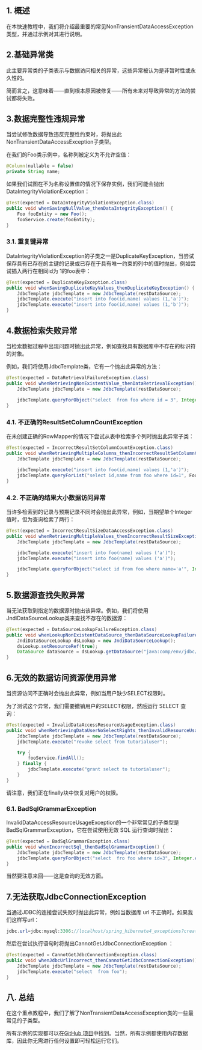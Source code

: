 ## 1. 概述

在本快速教程中，我们将介绍最重要的常见NonTransientDataAccessException类型，并通过示例对其进行说明。

## 2.基础异常类

此主要异常类的子类表示与数据访问相关的异常，这些异常被认为是非暂时性或永久性的。

简而言之，这意味着——直到根本原因被修复——所有未来对导致异常的方法的尝试都将失败。

## 3.数据完整性违规异常

当尝试修改数据导致违反完整性约束时，将抛出此NonTransientDataAccessException子类型。

在我们的Foo类示例中，名称列被定义为不允许空值：

```java
@Column(nullable = false)
private String name;
```

如果我们试图在不为名称设置值的情况下保存实例，我们可能会抛出DataIntegrityViolationException：

```java
@Test(expected = DataIntegrityViolationException.class)
public void whenSavingNullValue_thenDataIntegrityException() {
    Foo fooEntity = new Foo();
    fooService.create(fooEntity);
}
```

### 3.1. 重复键异常

DataIntegrityViolationException的子类之一是DuplicateKeyException，当尝试保存具有已存在的主键的记录或已存在于具有唯一约束的列中的值时抛出，例如尝试插入两行在相同id为 1的foo表中：

```java
@Test(expected = DuplicateKeyException.class)
public void whenSavingDuplicateKeyValues_thenDuplicateKeyException() {
    JdbcTemplate jdbcTemplate = new JdbcTemplate(restDataSource);
    jdbcTemplate.execute("insert into foo(id,name) values (1,'a')");
    jdbcTemplate.execute("insert into foo(id,name) values (1,'b')");
}
```

## 4.数据检索失败异常

当检索数据过程中出现问题时抛出此异常，例如查找具有数据库中不存在的标识符的对象。

例如，我们将使用JdbcTemplate类，它有一个抛出此异常的方法：

```java
@Test(expected = DataRetrievalFailureException.class)
public void whenRetrievingNonExistentValue_thenDataRetrievalException() {
    JdbcTemplate jdbcTemplate = new JdbcTemplate(restDataSource);
    
    jdbcTemplate.queryForObject("select  from foo where id = 3", Integer.class);
}
```

### 4.1. 不正确的ResultSetColumnCountException

在未创建正确的RowMapper的情况下尝试从表中检索多个列时抛出此异常子类：

```java
@Test(expected = IncorrectResultSetColumnCountException.class)
public void whenRetrievingMultipleColumns_thenIncorrectResultSetColumnCountException() {
    JdbcTemplate jdbcTemplate = new JdbcTemplate(restDataSource);

    jdbcTemplate.execute("insert into foo(id,name) values (1,'a')");
    jdbcTemplate.queryForList("select id,name from foo where id=1", Foo.class);
}
```

### 4.2. 不正确的结果大小数据访问异常

当许多检索到的记录与预期记录不同时会抛出此异常，例如，当期望单个Integer值时，但为查询检索了两行：

```java
@Test(expected = IncorrectResultSizeDataAccessException.class)
public void whenRetrievingMultipleValues_thenIncorrectResultSizeException() {
    JdbcTemplate jdbcTemplate = new JdbcTemplate(restDataSource);

    jdbcTemplate.execute("insert into foo(name) values ('a')");
    jdbcTemplate.execute("insert into foo(name) values ('a')");

    jdbcTemplate.queryForObject("select id from foo where name='a'", Integer.class);
}
```

## 5.数据源查找失败异常

当无法获取到指定的数据源时抛出该异常。例如，我们将使用JndiDataSourceLookup类来查找不存在的数据源：

```java
@Test(expected = DataSourceLookupFailureException.class)
public void whenLookupNonExistentDataSource_thenDataSourceLookupFailureException() {
    JndiDataSourceLookup dsLookup = new JndiDataSourceLookup();
    dsLookup.setResourceRef(true);
    DataSource dataSource = dsLookup.getDataSource("java:comp/env/jdbc/example_db");
}
```

## 6.无效的数据访问资源使用异常

当资源访问不正确时会抛出此异常，例如当用户缺少SELECT权限时。

为了测试这个异常，我们需要撤销用户的SELECT权限，然后运行 SELECT 查询：

```java
@Test(expected = InvalidDataAccessResourceUsageException.class)
public void whenRetrievingDataUserNoSelectRights_thenInvalidResourceUsageException() {
    JdbcTemplate jdbcTemplate = new JdbcTemplate(restDataSource);
    jdbcTemplate.execute("revoke select from tutorialuser");

    try {
        fooService.findAll();
    } finally {
        jdbcTemplate.execute("grant select to tutorialuser");
    }
}
```

请注意，我们正在finally块中恢复对用户的权限。

### 6.1. BadSqlGrammarException

InvalidDataAccessResourceUsageException的一个非常常见的子类型是BadSqlGrammarException，它在尝试使用无效 SQL 运行查询时抛出：

```java
@Test(expected = BadSqlGrammarException.class)
public void whenIncorrectSql_thenBadSqlGrammarException() {
    JdbcTemplate jdbcTemplate = new JdbcTemplate(restDataSource);
    jdbcTemplate.queryForObject("select  fro foo where id=3", Integer.class);
}
```

当然要注意来回——这是查询的无效方面。

## 7.无法获取JdbcConnectionException

当通过JDBC的连接尝试失败时抛出此异常，例如当数据库 url 不正确时。如果我们这样写url：

```java
jdbc.url=jdbc:mysql:3306://localhost/spring_hibernate4_exceptions?createDatabaseIfNotExist=true
```

然后在尝试执行语句时将抛出CannotGetJdbcConnectionException ：

```java
@Test(expected = CannotGetJdbcConnectionException.class)
public void whenJdbcUrlIncorrect_thenCannotGetJdbcConnectionException() {
    JdbcTemplate jdbcTemplate = new JdbcTemplate(restDataSource);
    jdbcTemplate.execute("select  from foo");
}
```

## 八. 总结

在这个重点教程中，我们了解了NonTransientDataAccessException类的一些最常见的子类型。

所有示例的实现都可以在[GitHub 项目](https://github.com/eugenp/tutorials/tree/master/spring-exceptions)中找到。当然，所有示例都使用内存数据库，因此你无需进行任何设置即可轻松运行它们。